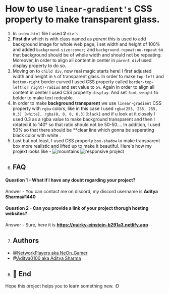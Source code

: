 # How to use `linear-gradient's` CSS property to make transparent glass.
1. In `index.html` file I used **2** `div's`.
2. **First div** which is with class named as *parent* this is used to add background image for whole web page, I set width and height of 100% and added `background-size:cover;` and `background-repeat:no-repeat` so that background should be of whole width and should not be repeating. Moreover, In order to align all content in center in `parent div`I used display property to do so.
3. Moving on to `child div`, now real magic starts here! I first adjusted width and height in `%` of transparent glass. In order to make `top-left` and `bottom-right` border curved I used CSS property called `border-top-left(or right)-radius` and set value to `5%`. Again in order to align all content in center I used CSS property `display`. And set `font-weight` to bolder to make text redeable. 
4. In order to make **background transparent** we use `linear-gradient` CSS property with `rgba` colors, like in this case I used `rgba(255, 255, 255, 0.3) [white], rgba(0, 0, 0, 0.3)[black]` and if u look at it closely I used 0.3 as a rgba value to make background transparent and then I rotated it to 140° so that ratio should not be 50-50.... In addition, I used 50% so that there should be **clear line which gonna be seperating black color with white .
5. Last but not least, I used CSS property `box-shadow` to make transparent box more realistic and lifted up to make it beautiful.
Here's how my projext looks like - 
![mountains](https://user-images.githubusercontent.com/95962046/146973289-d60fd99b-8007-4d78-a657-b0bb8d8a44fc.png)
![responsive project](https://user-images.githubusercontent.com/95962046/146973607-72e1d979-40ad-4cf2-8e2e-9a41d88b023f.png)
6. ## FAQ

#### Question 1 - What if I have any doubt regarding your project?

Answer - You can contact me on discord, my discord username is **Aditya Sharma#1440**

#### Question 2 - Can you provide a link of your project thorugh hosting websites?

Answer - Sure, here it is **https://quirky-einstein-b291a3.netlify.app**

7. ## Authors

- [@NetworkPlayers aka NeOn_Gamer](https://github.com/NetworkPlayers)
- [@Aditya0100 aka Aditya Sharma](https://github.com/Aditya0100)

8. ## 🚀 End
Hope this project helps you to learn something new. :D




